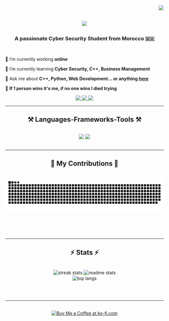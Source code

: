 <img align="right" src="https://visitor-badge.laobi.icu/badge?page_id=ssami0vic.sami0vic" />

<h1 align="center">
    <img src="https://readme-typing-svg.herokuapp.com/?font=Righteous&size=35&center=true&vCenter=true&width=500&height=70&duration=4000&lines=Hi+There!+👋;+I'm+ЅΔΜIOVIC!;" />
</h1>

<h3 align="center">A passionate Cyber Security Student from Morocco 🇲🇦</h3>

<br/>

<div align="left">
 
 🔭 I’m currently working **online**
 
 🌱 I’m currently learning **Cyber Security, C++, Business Management**

💬 Ask me about **C++, Python, Web Development... or anything [here](https://github.com/sami0vic/sami0vic/issues)**

🔱 **If 1 person wins it's me, if no one wins I died trying**

 </div>
 
<div align="center"> 
  <a href="mailto:xdev.business@gmail.com">
    <img src="https://img.shields.io/badge/Gmail-333333?style=for-the-badge&logo=gmail&logoColor=red" />
  </a>
  <a href="https://www.linkedin.com/in/sami-outidli-493557267/" target="_blank">
    <img src="https://img.shields.io/badge/LinkedIn-0077B5?style=for-the-badge&logo=linkedin&logoColor=white" target="_blank" />
  </a>
  <a href="https://sami0vic.github.io/portfolio/" target="_blank">
     <img src="https://img.shields.io/badge/Portfolio-FF5722?style=for-the-badge&logo=todoist&logoColor=white" target="_blank" /> <!-- sqlite, safari, google-chrome are other good icon options -->
  </a>
</div>

 <hr/>
 
<h2 align="center">⚒️ Languages-Frameworks-Tools ⚒️</h2>
<br/>
<div align="center">
    <img src="https://skillicons.dev/icons?i=kali,windows,notion,obsidian,html,sublime,css,vscode,github,figma,discord,git" />
    <img src="https://skillicons.dev/icons?i=cpp,python,linux,ps,pr,redhat,bash,javascript,firebase,c,mysql,flutter" /><br>
</div>

<br/>
<hr/>

<div align="center">
  <h2>🐍 My Contributions 🐍</h2>
  <br>
  <picture>
    <source media="(prefers-color-scheme: dark)" srcset="https://raw.githubusercontent.com/sami0vic/sami0vic/output/github-contribution-grid-snake-dark.svg">
    <source media="(prefers-color-scheme: light)" srcset="https://raw.githubusercontent.com/sami0vic/sami0vic/output/github-contribution-grid-snake.svg">
    <img alt="github contribution grid snake animation" src="https://raw.githubusercontent.com/sami0vic/sami0vic/output/github-contribution-grid-snake.svg">
  </picture>
  
  <br/><br/><br/>
</div>

<hr/>

<h2 align="center">⚡ Stats ⚡</h2>
<br>
<div align=center>
  <img width=390 height=200 src="https://github-readme-streak-stats.herokuapp.com/?user=ЅΔΜIOVIC&theme=dark&hide_border=false" alt="streak stats"/>
  <img width=390 height=200 src="https://github-readme-stats.vercel.app/api?username=sami0vic&theme=dark&hide_border=false&include_all_commits=true&count_private=true" alt="readme stats" />
  <br/>
  <img width=325 align="center" src="https://github-readme-stats.vercel.app/api/top-langs/?username=sami0vic&theme=dark&hide_border=false&include_all_commits=true&count_private=true&layout=compact" alt="top langs" />
</div>

<br/><br/>

<hr/>

<br/>

<div align="center">
<a href='https://www.buymeacoffee.com/xdev' target='_blank'><img height='64' style='border:0px;height:64px;' src='https://storage.ko-fi.com/cdn/kofi1.png?v=3' border='0' alt='Buy Me a Coffee at ko-fi.com' /></a>
</div>

<br/>